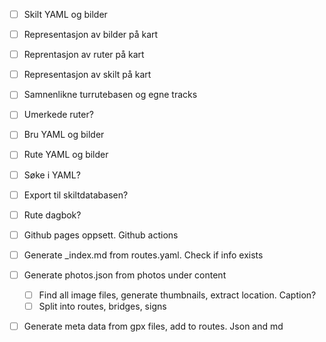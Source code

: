 - [ ] Skilt YAML og bilder
- [ ] Representasjon av bilder på kart
- [ ] Reprentasjon av ruter på kart
- [ ] Representasjon av skilt på kart
- [ ] Samnenlikne turrutebasen og egne tracks
- [ ] Umerkede ruter?
- [ ] Bru YAML og bilder
- [ ] Rute YAML og bilder
- [ ] Søke i YAML?
- [ ] Export til skiltdatabasen?
- [ ] Rute dagbok?
- [ ] Github pages oppsett. Github actions

- [ ] Generate _index.md from routes.yaml. Check if info exists
- [ ] Generate photos.json from photos under content
	- [ ] Find all image files, generate thumbnails, extract location. Caption?
	- [ ] Split into routes, bridges, signs
- [ ] Generate meta data from gpx files, add to routes. Json and md